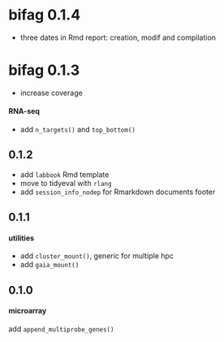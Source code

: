 # bifag 0.1.4

- three dates in Rmd report: creation, modif and compilation

# bifag 0.1.3

- increase coverage

#### RNA-seq

- add `n_targets()` and `top_bottom()`

## 0.1.2

- add `labbook` Rmd template
- move to tidyeval with `rlang`
- add `session_info_nodep` for Rmarkdown documents footer

## 0.1.1

#### utilities

- add `cluster_mount()`, generic for multiple hpc
- add `gaia_mount()`

## 0.1.0

#### microarray

add `append_multiprobe_genes()`

